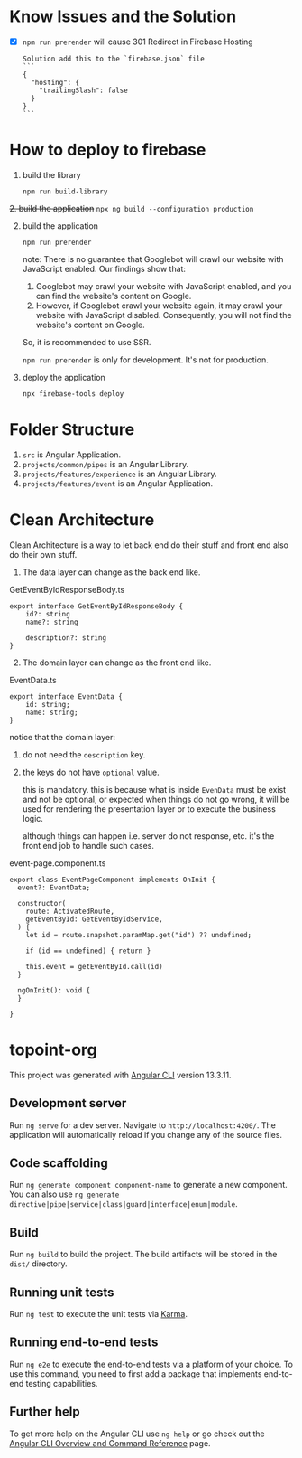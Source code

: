 # Know Issues and the Solution

- [x] `npm run prerender` will cause 301 Redirect in Firebase Hosting

      Solution add this to the `firebase.json` file
      ```
      {
        "hosting": {
          "trailingSlash": false
        }
      }
      ```

# How to deploy to firebase

1. build the library
    ```
    npm run build-library
    ```

~~2. build the application~~
    ```
    npx ng build --configuration production
    ```

2. build the application
    ```
    npm run prerender
    ```

    note: There is no guarantee that Googlebot will crawl our website with JavaScript enabled. Our findings show that:
    1. Googlebot may crawl your website with JavaScript enabled, and you can find the website's content on Google.
    2. However, if Googlebot crawl your website again, it may crawl your website with JavaScript disabled. Consequently, you will not find the website's content on Google.

    So, it is recommended to use SSR.

    `npm run prerender` is only for development. It's not for production.

3. deploy the application
    ```
    npx firebase-tools deploy
    ```

# Folder Structure

1. `src` is Angular Application.
2. `projects/common/pipes` is an Angular Library.
3. `projects/features/experience` is an Angular Library.
4. `projects/features/event` is an Angular Application.

# Clean Architecture

Clean Architecture is a way to let back end do their stuff and front end also do their own stuff.
1. The data layer can change as the back end like.

GetEventByIdResponseBody.ts
```
export interface GetEventByIdResponseBody {
    id?: string
    name?: string

    description?: string
}
```

2. The domain layer can change as the front end like.

EventData.ts
```
export interface EventData {
    id: string;
    name: string;
}
```

notice that the domain layer:
1. do not need the `description` key.
2. the keys do not have `optional` value. 

   this is mandatory. this is because what is inside `EvenData` must be exist and not be optional, or expected when things do not go wrong, it will be used for rendering the presentation layer or to execute the business logic. 
   
   although things can happen i.e. server do not response, etc. it's the front end job to handle such cases.

event-page.component.ts
```
export class EventPageComponent implements OnInit {
  event?: EventData;

  constructor(
    route: ActivatedRoute,
    getEventById: GetEventByIdService,
  ) {
    let id = route.snapshot.paramMap.get("id") ?? undefined;

    if (id == undefined) { return }

    this.event = getEventById.call(id)
  }

  ngOnInit(): void {
  }

}
```

# topoint-org

This project was generated with [Angular CLI](https://github.com/angular/angular-cli) version 13.3.11.

## Development server

Run `ng serve` for a dev server. Navigate to `http://localhost:4200/`. The application will automatically reload if you change any of the source files.

## Code scaffolding

Run `ng generate component component-name` to generate a new component. You can also use `ng generate directive|pipe|service|class|guard|interface|enum|module`.

## Build

Run `ng build` to build the project. The build artifacts will be stored in the `dist/` directory.

## Running unit tests

Run `ng test` to execute the unit tests via [Karma](https://karma-runner.github.io).

## Running end-to-end tests

Run `ng e2e` to execute the end-to-end tests via a platform of your choice. To use this command, you need to first add a package that implements end-to-end testing capabilities.

## Further help

To get more help on the Angular CLI use `ng help` or go check out the [Angular CLI Overview and Command Reference](https://angular.io/cli) page.

